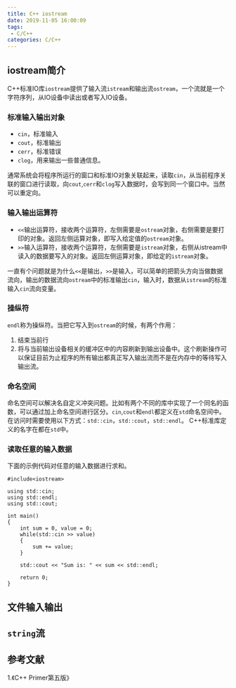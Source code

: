 ```yaml
---
title: C++ iostream
date: 2019-11-05 16:00:09
tags:
 - C/C++
categories: C/C++
---
```


## iostream简介
C++标准IO库`iostream`提供了输入流`istream`和输出流`ostream`，一个流就是一个字符序列，从IO设备中读出或者写入IO设备。

### 标准输入输出对象
- `cin`，标准输入
- `cout`，标准输出
- `cerr`，标准错误
- `clog`，用来输出一些普通信息。

通常系统会将程序所运行的窗口和标准IO对象关联起来，读取`cin`，从当前程序关联的窗口进行读取，向`cout`,`cerr`和`clog`写入数据时，会写到同一个窗口中。当然可以重定向。

### 输入输出运算符
- `<<`输出运算符，接收两个运算符，左侧需要是`ostream`对象，右侧需要是要打印的对象。返回左侧运算对象，即写入给定值的`ostream`对象。
- `>>`输入运算符，接收两个运算符，左侧需要是`istream`对象，右侧从istream中读入的数据要写入的对象。返回左侧运算对象，即给定的`istream`对象。

一直有个问题就是为什么`<<`是输出，`>>`是输入，可以简单的把箭头方向当做数据流向，输出的数据流向`ostream`中的标准输出`cin`，输入时，数据从`istream`的标准输入`cin`流向变量。

### 操纵符
`endl`称为操纵符。当把它写入到`ostream`的时候，有两个作用：
1. 结束当前行
2. 将与当前输出设备相关的缓冲区中的内容刷新到输出设备中。这个刷新操作可以保证目前为止程序的所有输出都真正写入输出流而不是在内存中的等待写入输出流。

### 命名空间
命名空间可以解决名自定义冲突问题。比如有两个不同的库中实现了一个同名的函数，可以通过加上命名空间进行区分。`cin`,`cout`和`endl`都定义在`std`命名空间中。在访问时需要使用以下方式：`std::cin`，`std::cout`，`std::endl`。
C++标准库定义的名字在都在`std`中。

### 读取任意的输入数据
下面的示例代码对任意的输入数据进行求和。
```
#include<iostream>

using std::cin;
using std::endl;
using std::cout;

int main()
{
    int sum = 0, value = 0;
    while(std::cin >> value)
    {
        sum += value;
    }

    std::cout << "Sum is: " << sum << std::endl;

    return 0;
}
```


## 文件输入输出

## `string`流

## 参考文献
1.《C++ Primer第五版》
